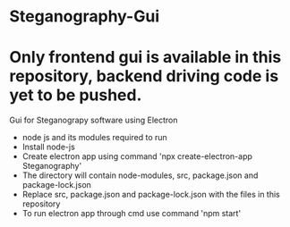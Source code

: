 # Steganography-Gui
# Only frontend gui is available in this repository, backend driving code is yet to be pushed.
Gui for Steganograpy software using Electron

- node js and its modules required to run
- Install node-js
- Create electron app using command  'npx create-electron-app Steganography'
- The directory will contain node-modules, src, package.json and package-lock.json
- Replace src, package.json and package-lock.json with the files in this repository
- To run electron app through cmd use command 'npm start'
